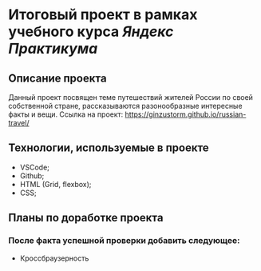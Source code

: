 # Итоговый проект  в рамках учебного курса _Яндекс Практикума_
## **Описание проекта**
Данный проект посвящен теме путешествий жителей России по своей собственной стране, рассказываются разонообразные интересные факты и вещи.
Ссылка на проект: https://ginzustorm.github.io/russian-travel/
## **Технологии, используемые в проекте**
* VSCode;
* Github;
* HTML (Grid, flexbox);
* CSS;

## **Планы по доработке проекта**
### После факта успешной проверки добавить следующее:
* Кроссбраузерность